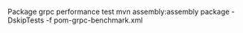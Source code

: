 Package grpc performance test 
mvn assembly:assembly package -DskipTests -f pom-grpc-benchmark.xml 
